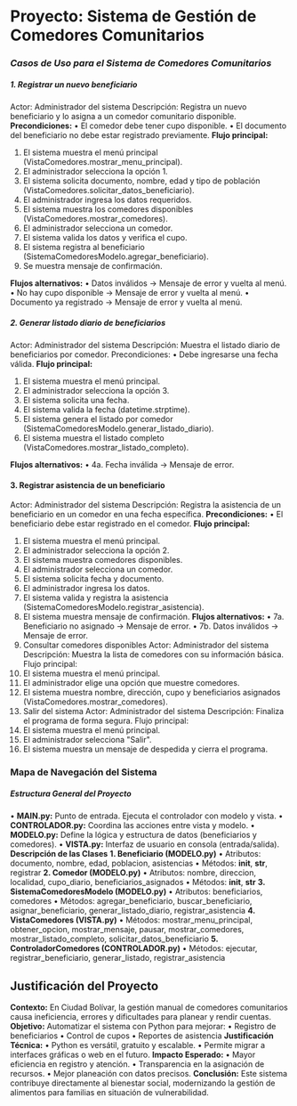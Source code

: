# Proyecto: Sistema de Gestión de Comedores Comunitarios

### _Casos de Uso para el Sistema de Comedores Comunitarios_
##### **1. Registrar un nuevo beneficiario**
Actor: Administrador del sistema
Descripción: Registra un nuevo beneficiario y lo asigna a un comedor comunitario disponible.
**Precondiciones:**
•	El comedor debe tener cupo disponible.
•	El documento del beneficiario no debe estar registrado previamente.
**Flujo principal:**
1.	El sistema muestra el menú principal (VistaComedores.mostrar_menu_principal).
2.	El administrador selecciona la opción 1.
3.	El sistema solicita documento, nombre, edad y tipo de población (VistaComedores.solicitar_datos_beneficiario).
4.	El administrador ingresa los datos requeridos.
5.	El sistema muestra los comedores disponibles (VistaComedores.mostrar_comedores).
6.	El administrador selecciona un comedor.
7.	El sistema valida los datos y verifica el cupo.
8.	El sistema registra al beneficiario (SistemaComedoresModelo.agregar_beneficiario).
9.	Se muestra mensaje de confirmación.

**Flujos alternativos:**
•	Datos inválidos → Mensaje de error y vuelta al menú.
•	No hay cupo disponible → Mensaje de error y vuelta al menú.
•	Documento ya registrado → Mensaje de error y vuelta al menú.

##### **2. Generar listado diario de beneficiarios**
Actor: Administrador del sistema
Descripción: Muestra el listado diario de beneficiarios por comedor.
Precondiciones:
•	Debe ingresarse una fecha válida.
**Flujo principal:**
1.	El sistema muestra el menú principal.
2.	El administrador selecciona la opción 3.
3.	El sistema solicita una fecha.
4.	El sistema valida la fecha (datetime.strptime).
5.	El sistema genera el listado por comedor (SistemaComedoresModelo.generar_listado_diario).
6.	El sistema muestra el listado completo (VistaComedores.mostrar_listado_completo).

**Flujos alternativos:**
•	4a. Fecha inválida → Mensaje de error.
#### **3. Registrar asistencia de un beneficiario**
Actor: Administrador del sistema
Descripción: Registra la asistencia de un beneficiario en un comedor en una fecha específica.
**Precondiciones:**
•	El beneficiario debe estar registrado en el comedor.
**Flujo principal:**
1.	El sistema muestra el menú principal.
2.	El administrador selecciona la opción 2.
3.	El sistema muestra comedores disponibles.
4.	El administrador selecciona un comedor.
5.	El sistema solicita fecha y documento.
6.	El administrador ingresa los datos.
7.	El sistema valida y registra la asistencia (SistemaComedoresModelo.registrar_asistencia).
8.	El sistema muestra mensaje de confirmación.
**Flujos alternativos:**
•	7a. Beneficiario no asignado → Mensaje de error.
•	7b. Datos inválidos → Mensaje de error.
4. Consultar comedores disponibles
Actor: Administrador del sistema
Descripción: Muestra la lista de comedores con su información básica.
Flujo principal:
1.	El sistema muestra el menú principal.
2.	El administrador elige una opción que muestre comedores.
3.	El sistema muestra nombre, dirección, cupo y beneficiarios asignados (VistaComedores.mostrar_comedores).
5. Salir del sistema
Actor: Administrador del sistema
Descripción: Finaliza el programa de forma segura.
Flujo principal:
1.	El sistema muestra el menú principal.
2.	El administrador selecciona "Salir".
3.	El sistema muestra un mensaje de despedida y cierra el programa.

### **Mapa de Navegación del Sistema**
 
##### **Estructura General del Proyecto**
•	**MAIN.py:** Punto de entrada. Ejecuta el controlador con modelo y vista.
•	**CONTROLADOR.py:** Coordina las acciones entre vista y modelo.
•	**MODELO.py:** Define la lógica y estructura de datos (beneficiarios y comedores).
•	**VISTA.py:** Interfaz de usuario en consola (entrada/salida).
**Descripción de las Clases**
**1. Beneficiario (MODELO.py)**
•	Atributos: documento, nombre, edad, poblacion, asistencias
•	Métodos: __init__, __str__, registrar
**2. Comedor (MODELO.py)**
•	Atributos: nombre, direccion, localidad, cupo_diario, beneficiarios_asignados
•	Métodos: __init__, __str__
**3. SistemaComedoresModelo (MODELO.py)**
•	Atributos: beneficiarios, comedores
•	Métodos: agregar_beneficiario, buscar_beneficiario, asignar_beneficiario, generar_listado_diario, registrar_asistencia
**4. VistaComedores (VISTA.py)**
•	Métodos: mostrar_menu_principal, obtener_opcion, mostrar_mensaje, pausar, mostrar_comedores, mostrar_listado_completo, solicitar_datos_beneficiario
**5. ControladorComedores (CONTROLADOR.py)**
•	Métodos: ejecutar, registrar_beneficiario, generar_listado, registrar_asistencia

## **Justificación del Proyecto**
**Contexto:**
En Ciudad Bolívar, la gestión manual de comedores comunitarios causa ineficiencia, errores y dificultades para planear y rendir cuentas.
**Objetivo:**
Automatizar el sistema con Python para mejorar:
•	Registro de beneficiarios
•	Control de cupos
•	Reportes de asistencia
**Justificación Técnica:**
•	Python es versátil, gratuito y escalable.
•	Permite migrar a interfaces gráficas o web en el futuro.
**Impacto Esperado:**
•	Mayor eficiencia en registro y atención.
•	Transparencia en la asignación de recursos.
•	Mejor planeación con datos precisos.
**Conclusión:**
Este sistema contribuye directamente al bienestar social, modernizando la gestión de alimentos para familias en situación de vulnerabilidad.

